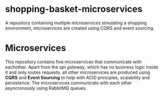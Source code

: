 # shopping-basket-microservices
A repository containing multiple microservices simulating a shopping environment, microservices are created using CQRS and event sourcing.

# Microservices #

This repository contains five microservices that communicate with eachother. Apart from the _api gateway_, which has no business logic inside it and only routes requests, all other microservices are produced using **CQRS** and **Event Sourcing** to help with ACID principles, scalability and persistence. The microservices communicate with each other asyncronously using RabbitMQ queues.  
